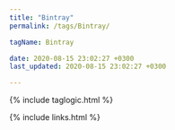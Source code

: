 ```yaml
---
title: "Bintray"
permalink: /tags/Bintray/

tagName: Bintray

date: 2020-08-15 23:02:27 +0300
last_updated: 2020-08-15 23:02:27 +0300

---
```


{% include taglogic.html %}

{% include links.html %}
